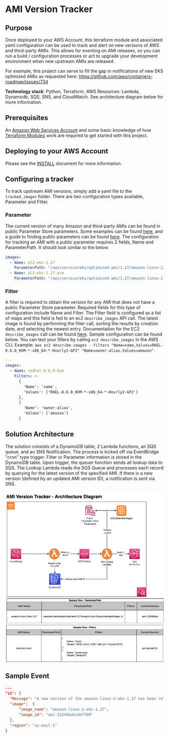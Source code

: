 # AMI Version Tracker

## Purpose

Once deployed to your AWS Account, this terraform module and associated yaml configuration can be used to track and alert on new versions of AWS and third-party AMIs.  This allows for eventing on AMI releases, so you can run a build / configuration processes or act to upgrade your development environment when new upstream AMIs are released.

For example, this project can serve to fill the gap in notifications of new EKS optimized AMIs as requested here: https://github.com/aws/containers-roadmap/issues/734

**Technology stack**: Python, Terraform, AWS Resources: Lambda, Dynamodb, SQS, SNS, and CloudWatch.  See architecture diagram below for more information.

## Prerequisites

An [Amazon Web Services Account](https://aws.amazon.com) and some basic knowledge of how [Terraform Modules](https://developer.hashicorp.com/terraform/language/modules) work are required to get started with this project.

## Deploying to your AWS Account

Please see the [INSTALL](INSTALL.md) document for more information.

## Configuring a tracker

To track upstream AMI versions, simply add a yaml file to the `tracked_images` folder.  There are two configuration types available, Parameter and Filter.

### Parameter

The current version of many Amazon and third-party AMIs can be found in public Parameter Store parameters.  Some examples can be found [here](https://docs.aws.amazon.com/eks/latest/userguide/retrieve-ami-id.html), and a guide to finding public parameters can be found [here](https://docs.aws.amazon.com/systems-manager/latest/userguide/parameter-store-finding-public-parameters.html).  The configuration for tracking an AMI with a public parameter requires 2 fields, Name and ParameterPath.  It should look similar to the below. 

```yaml
images:
  - Name: al2-eks-1.27
    ParameterPath: "/aws/service/eks/optimized-ami/1.27/amazon-linux-2/recommended/image_id"
  - Name: al2-eks-1.27-arm
    ParameterPath: "/aws/service/eks/optimized-ami/1.27/amazon-linux-2-arm64/recommended/image_id"
```

### Filter

A filter is required to obtain the version for any AMI that does not have a public Parameter Store parameter.  Required fields for this type of configuration include Name and Filter.  The Filter field is configured as a list of maps and this field is fed to an ec2 `describe_images` API call.  The latest image is found by performing the filter call, sorting the results by creation date, and selecting the newest entry.  Documentation for the EC2 `describe_images` call can be found [here](https://boto3.amazonaws.com/v1/documentation/api/latest/reference/services/ec2/client/describe_images.html).  Sample configuration can be found below.  You can test your filters by calling `ec2 describe_images` in the AWS CLI.  Example: `aws ec2 describe-images --filters "Name=name,Values=RHEL-8.6.0_HVM-*-x86_64-*-Hourly2-GP2" "Name=owner-alias,Values=amazon"`.

```yaml
---
images:
  - Name: redhat-8.6.0-hvm
    Filters: >-
      {
        'Name': 'name',
        'Values': ['RHEL-8.6.0_HVM-*-x86_64-*-Hourly2-GP2']
      },
      {
        'Name': 'owner-alias',
        'Values': ['amazon'] 
      }
```

## Solution Architecture 

The solution consists of a DynamoDB table, 2 Lambda functions, an SQS queue, and an SNS Notification.  The process is kicked off via EventBridge "cron" type trigger. Filter or Parameter information is stored in the DynamoDB table.  Upon trigger, the queuer function sends all lookup data to SQS.  The Lookup Lambda reads the SQS Queue and processes each record by querying for the latest version of the specified AMI.  If there is a new version (defined by an updated AMI version ID), a notification is sent via SNS.

![Solution Architecture](./AMIVersionTracker.png)

## Sample Event

```json
---
"v1": {
  "Message": "A new version of the amazon-linux-2-eks-1.27 has been released. You are now able to launch new EC2 instances from these AMIs.",
  "image":  {
      "image_name": "amazon-linux-2-eks-1.27",
      "image_id": "ami-123456abcdef789"
  },
  "region": "us-east-1"
}

```